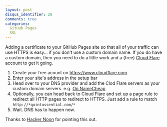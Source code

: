 ```yaml
---
layout: post
disqus_identifier: 28
comments: true
categories: 
  GitHub Pages
  SSL
---
```


Adding a certificate to your GitHub Pages site so that all of your traffic can
use HTTPS is easy... if you don't use a custom domain name.  If you do have a custom domain, then you need to do a little work and a (free) [Cloud Flare](https://www.cloudflare.com) account to get it going.

1. Create your free acount on https://www.cloudflare.com
1. Enter your site's address in the setup bar
1. Head over to your DNS provider and add the Clod Flare servers as your custom domain servers.  e.g. [On NameCheap](https://ap.www.namecheap.com/domains/domaincontrolpanel/quintussential.com/domain)
1. Optionally, you can head back to Cloud Flare and set up a page rule to redirect all HTTP pages to redirect to HTTPS. Just add a rule to match `http://*quintussential.com/*`
1. Wait.  DNS has to happen now.

Thanks to [Hacker Noon](https://hackernoon.com/set-up-ssl-on-github-pages-with-custom-domains-for-free-a576bdf51bc) for pointing this out.
